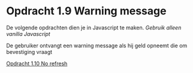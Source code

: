# Opdracht 1.9 Warning message

De volgende opdrachten dien je in Javascript te maken.
*Gebruik alleen vanilla Javascript*

De gebruiker ontvangt een warning message als hij geld opneemt die om bevestiging vraagt

[Opdracht 1.10 No refresh](https://bitbucket.org/Luc_Meijer/bit-roc-assignments/src/master/Opdracht1.10.md?at=master&fileviewer=file-view-default)